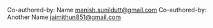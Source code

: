 Co-authored-by: Name <manish.sunildutt@gmail.com>
Co-authored-by: Another Name <jaimithun851@gmail.com>
